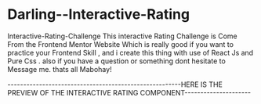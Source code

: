 # Darling--Interactive-Rating
Interactive-Rating-Challenge
This interactive Rating Challenge is Come From the Frontend Mentor Website
Which is really good if you want to practice your Frontend Skill , and i create
this thing with use of React Js and Pure Css . also if you have a question or something
dont hesitate to Message me. thats all Mabohay!

-------------------------------------------------------HERE IS THE PREVIEW OF THE INTERACTIVE RATING COMPONENT---------------------
